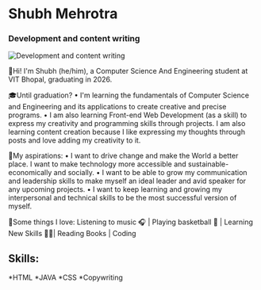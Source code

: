  
# **Shubh Mehrotra**

### Development and content writing 
![Development and content writing ](https://media.licdn.com/dms/image/D4D16AQH2xCuxoYIJKg/profile-displaybackgroundimage-shrink_350_1400/0/1672129185297?e=1677715200&v=beta&t=rZ3lcL5QeYxDWHZPSMp4FXmrmj9wAlKpU49WKWEJKcM)

👋Hi! I'm Shubh (he/him), a Computer Science And Engineering student at VIT Bhopal, graduating in 2026.


🎓Until graduation?
• I'm learning the fundamentals of Computer Science and Engineering and its applications to create creative and precise programs.
• I am also learning Front-end Web Development (as a skill) to express my creativity and programming skills through projects.
 I am also learning content creation because I like expressing my thoughts through posts and love adding my creativity to it.

🔭My aspirations:
• I want to drive change and make the World a better place. I want to make technology more accessible and sustainable- economically and socially.
• I want to be able to grow my communication and leadership skills to make myself an ideal leader and avid speaker for any upcoming projects. 
• I want to keep learning and growing my interpersonal and technical skills to be the most successful version of myself.

🙂Some things I love:
Listening to music 🎧 | Playing basketball 🏀 | Learning New Skills 👨‍💻| Reading Books | Coding

## Skills:
*HTML
*JAVA
*CSS
*Copywriting
 




